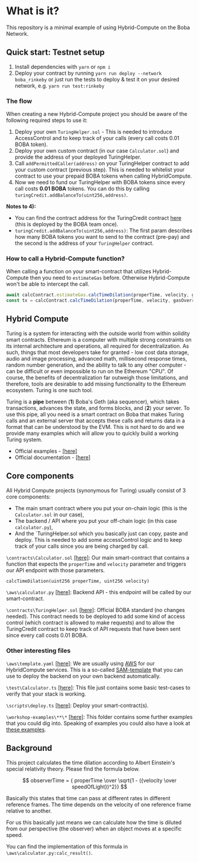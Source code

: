 # What is it?
This repository is a minimal example of using Hybrid-Compute on the Boba Network. 

## Quick start: Testnet setup
1. Install dependencies with `yarn` or `npm i`
2. Deploy your contract by running `yarn run deploy --network boba_rinkeby` 
or just run the tests to deploy & test it on your desired network, e.g. `yarn run test:rinkeby`

### The flow
When creating a new Hybrid-Compute project you should be aware of the following required steps to use it: 
1. Deploy your own `TuringHelper.sol` - This is needed to introduce AccessControl and to keep track of your calls (every call costs 0.01 BOBA token).
2. Deploy your own custom contract (in our case `Calculator.sol`) and provide the address of your deployed TuringHelper.
3. Call `addPermittedCaller(address)` on your TuringHelper contract to add your custom contract (previous step). This is needed to whitelist your contract to use your prepaid BOBA tokens when calling HybridCompute. 
4. Now we need to fund our TuringHelper with BOBA tokens since every call costs **0.01 BOBA** tokens. You can do this by calling `turingCredit.addBalanceTo(uint256,address)`. 

**Notes to 4):**
* You can find the contract address for the TuringCredit contract [here](https://docs.boba.network/for-developers/network-parameters) (this is deployed by the BOBA team once).
* `turingCredit.addBalanceTo(uint256,address)`: The first param describes how many BOBA tokens you want to send to the contract (pre-pay) and the second is the address of your `TuringHelper` contract.

### How to call a Hybrid-Compute function?
When calling a function on your smart-contract that utilizes Hybrid-Compute then you need to `estimateGas` before. 
Otherwise Hybrid-Compute won't be able to intercept the call. 

```js
await calcContract.estimateGas.calcTimeDilation(properTime, velocity, gasOverride)
const tx = calcContract.calcTimeDilation(properTime, velocity, gasOverride)
```


## Hybrid Compute
Turing is a system for interacting with the outside world from within solidity smart contracts. Ethereum is a computer with multiple strong constraints on its internal architecture and operations, all required for decentralization. As such, things that most developers take for granted - low cost data storage, audio and image processing, advanced math, millisecond response times, random number generation, and the ability to talk to any other computer - can be difficult or even impossible to run on the Ethereum "CPU". Of course, the benefits of decentralization far outweigh those limitations, and therefore, tools are desirable to add missing functionality to the Ethereum ecosystem. Turing is one such tool.

Turing is a **pipe** between (**1**) Boba's Geth (aka sequencer), which takes transactions, advances the state, and forms blocks, and (**2**) your server. To use this pipe, all you need is a smart contract on Boba that makes Turing calls and an external server that accepts these calls and returns data in a format that can be understood by the EVM. This is not hard to do and we provide many examples which will allow you to quickly build a working Turing system.

* Official examples - [[here]](https://github.com/bobanetwork/boba/tree/develop/boba_examples)
* Official documentation - [[here]](https://docs.boba.network/turing)

## Core components
All Hybrid Compute projects (synonymous for Turing) usually consist of 3 core components: 
* The main smart contract where you put your on-chain logic (this is the `Calculator.sol` in our case),
* The backend / API where you put your off-chain logic (in this case `calculator.py`),
* And the `TuringHelper.sol which you basically just can copy, paste and deploy. This is needed to add some accessControl logic and to keep track of your calls since you are being charged by call. 

`\contracts\Calculator.sol` [[here]](contracts/Calculator.sol): Our main smart-contract that contains a function that expects the `properTime` and `velocity` parameter and triggers our API endpoint with those parameters.  
```solidity 
calcTimeDilation(uint256 properTime, uint256 velocity)
```

`\aws\calculator.py` [[here]](aws/calculator.py): Backend API - this endpoint will be called by our smart-contract.

`\contracts\TuringHelper.sol` [[here]](contracts/TuringHelper.sol): Official BOBA standard (no changes needed). This contract needs to be deployed to add some kind of access control (which contract is allowed to make requests) and to allow the TuringCredit contract to keep track of API requests that have been sent since every call costs 0.01 BOBA.  

### Other interesting files

`\aws\template.yaml` [[here]](aws/template.yaml): We are usually using [AWS](https://aws.amazon.com/) for our HybridCompute services. This is a so-called [SAM-template](https://docs.aws.amazon.com/serverless-application-model/latest/developerguide/sam-specification.html) that you can use to deploy the backend on your own backend automatically.

`\test\Calculator.ts` [[here]](test/Calculator.ts): This file just contains some basic test-cases to verify that your stack is working. 

`\scripts\deploy.ts` [[here]](scripts/deploy.ts): Deploy your smart-contract(s). 

`\workshop-examples\**\*` [[here]](workshop-examples): This folder contains some further examples that you could dig into. 
Speaking of examples you could also have a look at [these examples](https://github.com/bobanetwork/boba/tree/develop/boba_examples).

## Background
This project calculates the time dilation according to Albert Einstein's special relativity theory. Please find the formula below.

$$ observerTime = { properTime \over \sqrt{1 - ({velocity \over speedOfLight})^2}} $$

Basically this states that time can pass at different rates in different reference frames. The time depends on the velocity of one reference frame relative to another. 

For us this basically just means we can calculate how the time is diluted from our perspective (the observer) when an object moves at a specific speed.

You can find the implementation of this formula in `\aws\calculator.py:calc_result()`.





